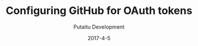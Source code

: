 ---
title: 'Configuring GitHub for OAuth tokens'
description: 'Learn how to establish a connection between your HashBrown instance and a GitHub app'
sections:
    -
        template: richTextSection
        text: "<h2 id=\"setting-up-your-github-app\">Setting up your GitHub app</h2>\n\n<p>Go to <a href=\"https://github.com/settings/developers\">this page</a> and create a new OAuth app. Take note of the <strong>Client ID</strong> and <strong>Client Secret</strong> fields once you&#39;ve created it.</p>\n\n<p>Make sure to set the <strong>callback URL </strong>to this:</p>\n\n<pre>\n<code>/plugins/github/oauth/end\n</code></pre>\n\n<h2 id=\"the-config-file\">The config file</h2>\n\n<p>All you have to do to start using GitHub OAuth tokens is fill out the details in the config file located at:</p>\n\n<pre>\n<code>/config/plugins/github.cfg\n</code></pre>\n\n<p>The format of this file is as follows:</p>\n\n<pre>\n<code>{\n    // The client id\n    &quot;clientId&quot;: &quot;yourclientidhere&quot;,\n\n    // The client secret\n    &quot;clientSecret&quot;: &quot;yourclientsecrethere&quot;,\n}\n</code></pre>\n\n<p>Make sure to restart HashBrown after you&#39;ve filled in these details.</p>\n"
level: intermediate
meta:
    id: 59cd34bfb36e7bca28a920256f9b0337c8859988
    parentId: bf70856caed6633b734d5b0e7b61a651305571f1
    language: en
date: '2017-4-5'
author: 'Putaitu Development'
permalink: /guides/configuring-github-for-oauth-tokens/
layout: sectionPage
---
